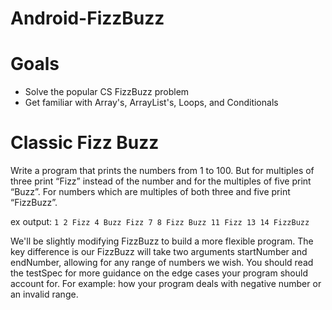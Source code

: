 

# Android-FizzBuzz

# Goals 

* Solve the popular CS FizzBuzz problem  
* Get familiar with Array's, ArrayList's, Loops, and Conditionals

# Classic Fizz Buzz
Write a program that prints the numbers from 1 to 100. But for multiples of three print “Fizz” instead of the number and for the multiples of five print “Buzz”. For numbers which are multiples of both three and five print “FizzBuzz”.

ex output: 
` 1 2 Fizz 4 Buzz Fizz 7 8 Fizz Buzz 11 Fizz 13 14 FizzBuzz `
 
We'll be slightly modifying FizzBuzz to build a more flexible program.  The key difference is our FizzBuzz will take two arguments startNumber and endNumber, allowing for any range of numbers we wish.  You should read the testSpec for more guidance on the edge cases your program should account for.  For example: how your program deals with negative number or an invalid range.  

